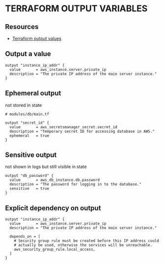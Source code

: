 # TERRAFORM OUTPUT VARIABLES

## Resources
- [Terraform output values](https://developer.hashicorp.com/terraform/language/values/outputs)

## Output a value
```hcl
output "instance_ip_addr" {
  value       = aws_instance.server.private_ip
  description = "The private IP address of the main server instance."
}
```

## Ephemeral output
not stored in state
```hcl
# modules/db/main.tf

output "secret_id" {
  value       = aws_secretsmanager_secret.secret_id
  description = "Temporary secret ID for accessing database in AWS."
  ephemeral   = true
}

```

## Sensitive output
not shown in logs but still visible in state
```hcl
output "db_password" {
  value       = aws_db_instance.db.password
  description = "The password for logging in to the database."
  sensitive   = true
}
```

## Explicit dependency on output
```hcl
output "instance_ip_addr" {
  value       = aws_instance.server.private_ip
  description = "The private IP address of the main server instance."

  depends_on = [
    # Security group rule must be created before this IP address could
    # actually be used, otherwise the services will be unreachable.
    aws_security_group_rule.local_access,
  ]
}
```